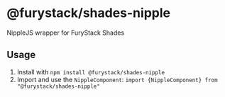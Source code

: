 # @furystack/shades-nipple

NippleJS wrapper for FuryStack Shades

## Usage

1. Install with `npm install @furystack/shades-nipple`
1. Import and use the `NippleComponent`: `import {NippleComponent} from "@furystack/shades-nipple"`
